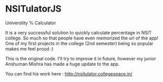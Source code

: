 NSITulatorJS
============

Universtity % Calculator 


It is a very successful solution to quickly calculate percentage in NSIT college. 
So much so that people have even memorized the url of the app! One of my first 
projects in the college (2nd semester) being so popular makes me feel proud :)

This is the original code. I'll try to improve it in future, however my junior
Anshuman Mishra has made a huge update to the app.

You can find his work here : http://nsitulator.collegespace.in/
